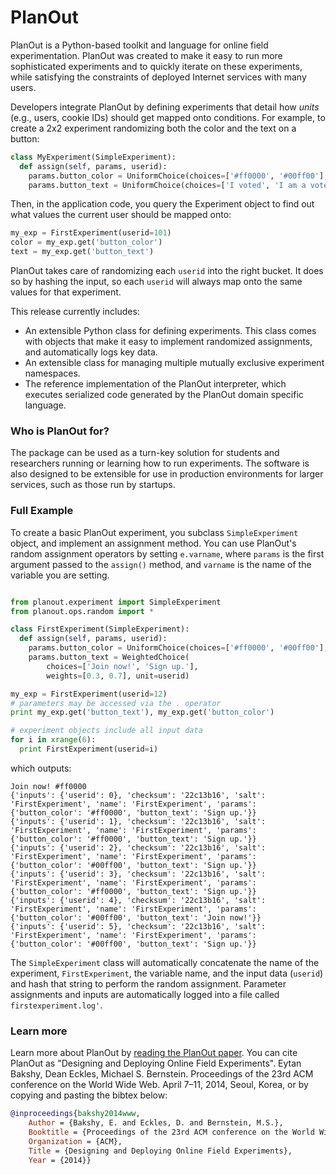 # PlanOut

PlanOut is a Python-based toolkit and language for online field experimentation. PlanOut was created to make it easy to run more sophisticated experiments and to quickly iterate on these experiments, while satisfying the constraints of deployed Internet services with many users. 

Developers integrate PlanOut by defining experiments that detail how _units_ (e.g., users, cookie IDs) should get mapped onto conditions. For example, to create a 2x2 experiment randomizing both the color and the text on a button:
```python
class MyExperiment(SimpleExperiment):
  def assign(self, params, userid):
    params.button_color = UniformChoice(choices=['#ff0000', '#00ff00'], unit=userid)
    params.button_text = UniformChoice(choices=['I voted', 'I am a voter'], unit=userid)
```

Then, in the application code, you query the Experiment object to find out what values the current user should be mapped onto:
```python
my_exp = FirstExperiment(userid=101)
color = my_exp.get('button_color')
text = my_exp.get('button_text')
```

PlanOut takes care of randomizing each ``userid`` into the right bucket. It does so by hashing the input, so each ``userid`` will always map onto the same values for that experiment.

This release currently includes:
  * An extensible Python class for defining experiments. This class comes with objects that make it easy to implement randomized assignments, and automatically logs key data.
  * An extensible class for managing multiple mutually exclusive experiment namespaces.
  * The reference implementation of the PlanOut interpreter, which executes serialized code generated by the PlanOut domain specific language.
  
### Who is PlanOut for?
The package can be used as a turn-key solution for students and researchers running or learning how to run experiments. The software is also designed to be extensible for use in production environments for larger services, such as those run by startups.


### Full Example

To create a basic PlanOut experiment, you subclass ``SimpleExperiment`` object, and implement an assignment method. You can use PlanOut's random assignment operators by setting ``e.varname``, where ``params`` is the first argument passed to the ``assign()`` method, and ``varname`` is the name of the variable you are setting.
```python

from planout.experiment import SimpleExperiment
from planout.ops.random import *

class FirstExperiment(SimpleExperiment):
  def assign(self, params, userid):
    params.button_color = UniformChoice(choices=['#ff0000', '#00ff00'], unit=userid)
    params.button_text = WeightedChoice(
        choices=['Join now!', 'Sign up.'],
        weights=[0.3, 0.7], unit=userid)

my_exp = FirstExperiment(userid=12)
# parameters may be accessed via the . operator
print my_exp.get('button_text'), my_exp.get('button_color')

# experiment objects include all input data
for i in xrange(6):
  print FirstExperiment(userid=i)
```

which outputs:
```
Join now! #ff0000
{'inputs': {'userid': 0}, 'checksum': '22c13b16', 'salt': 'FirstExperiment', 'name': 'FirstExperiment', 'params': {'button_color': '#ff0000', 'button_text': 'Sign up.'}}
{'inputs': {'userid': 1}, 'checksum': '22c13b16', 'salt': 'FirstExperiment', 'name': 'FirstExperiment', 'params': {'button_color': '#ff0000', 'button_text': 'Sign up.'}}
{'inputs': {'userid': 2}, 'checksum': '22c13b16', 'salt': 'FirstExperiment', 'name': 'FirstExperiment', 'params': {'button_color': '#00ff00', 'button_text': 'Sign up.'}}
{'inputs': {'userid': 3}, 'checksum': '22c13b16', 'salt': 'FirstExperiment', 'name': 'FirstExperiment', 'params': {'button_color': '#ff0000', 'button_text': 'Sign up.'}}
{'inputs': {'userid': 4}, 'checksum': '22c13b16', 'salt': 'FirstExperiment', 'name': 'FirstExperiment', 'params': {'button_color': '#00ff00', 'button_text': 'Join now!'}}
{'inputs': {'userid': 5}, 'checksum': '22c13b16', 'salt': 'FirstExperiment', 'name': 'FirstExperiment', 'params': {'button_color': '#00ff00', 'button_text': 'Sign up.'}}
```

The ``SimpleExperiment`` class will automatically concatenate the name of the experiment, ``FirstExperiment``, the variable name, and the input data (``userid``) and hash that string to perform the random assignment. Parameter assignments and inputs are automatically logged into a file called ``firstexperiment.log'``.

### Learn more
Learn more about PlanOut by [reading the PlanOut paper](http://www-personal.umich.edu/~ebakshy/planout.pdf). You can cite PlanOut as "Designing and Deploying Online Field Experiments". Eytan Bakshy, Dean Eckles, Michael S. Bernstein. Proceedings of the 23rd ACM conference on the World Wide Web. April 7–11, 2014, Seoul, Korea, or by copying and pasting the bibtex below:
``` bibtex
@inproceedings{bakshy2014www,
	Author = {Bakshy, E. and Eckles, D. and Bernstein, M.S.},
	Booktitle = {Proceedings of the 23rd ACM conference on the World Wide Web},
	Organization = {ACM},
	Title = {Designing and Deploying Online Field Experiments},
	Year = {2014}}
```
